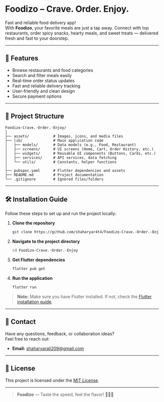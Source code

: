 # Foodizo – Crave. Order. Enjoy.

Fast and reliable food delivery app!  
With **Foodizo**, your favorite meals are just a tap away. Connect with top restaurants, order spicy snacks, hearty meals, and sweet treats — delivered fresh and fast to your doorstep.

---

## 🚀 Features

- Browse restaurants and food categories
- Search and filter meals easily
- Real-time order status updates
- Fast and reliable delivery tracking
- User-friendly and clean design
- Secure payment options

---

## 📂 Project Structure

```
Foodizo-Crave.-Order.-Enjoy/
│
├── assets/           # Images, icons, and media files
├── lib/              # Main application code
│   ├── models/       # Data models (e.g., Food, Restaurant)
│   ├── screens/      # UI screens (Home, Cart, Order History, etc.)
│   ├── widgets/      # Reusable UI components (Buttons, Cards, etc.)
│   ├── services/     # API services, data fetching
│   └── utils/        # Constants, helper functions
│
├── pubspec.yaml      # Flutter dependencies and assets
├── README.md         # Project documentation
└── .gitignore        # Ignored files/folders
```

---

## 🛠️ Installation Guide

Follow these steps to set up and run the project locally:

1. **Clone the repository**
   ```bash
   git clone https://github.com/shaharyar4t4/Foodizo-Crave.-Order.-Enjoy.git
   ```

2. **Navigate to the project directory**
   ```bash
   cd Foodizo-Crave.-Order.-Enjoy
   ```

3. **Get Flutter dependencies**
   ```bash
   flutter pub get
   ```

4. **Run the application**
   ```bash
   flutter run
   ```

> **Note:** Make sure you have Flutter installed. If not, check the [Flutter installation guide](https://flutter.dev/docs/get-started/install).

---

## 📧 Contact

Have any questions, feedback, or collaboration ideas?  
Feel free to reach out:

- **Email:** [shaharyarali209@gmail.com](mailto:shaharyarali209@gmail.com)

---

## 📄 License

This project is licensed under the [MIT License](LICENSE).

---

> **Foodizo** — Taste the speed, feel the flavor! 🚀🍕🍔
